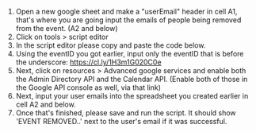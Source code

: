 1) Open a new google sheet and make a "userEmail" header in cell A1, that's where you are going input the emails of people being removed from the event. (A2 and below)
2) Click on tools > script editor
3) In the script editor please copy and paste the code below. 
4) Using the eventID you got earlier, input only the eventID that is before the underscore: https://cl.ly/1H3m1G020C0e
5) Next, click on resources > Advanced google services and enable both the Admin Directory API and the Calendar API. (Enable both of those in the Google API console as well, via that link) 
6) Next, input your user emails into the spreadsheet you created earlier in cell A2 and below.
7) Once that's finished, please save and run the script. It should show 'EVENT REMOVED..' next to the user's email if it was successful.
